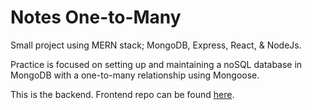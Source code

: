 # Notes One-to-Many

Small project using MERN stack; MongoDB, Express, React, & NodeJs.

Practice is focused on setting up and maintaining a noSQL database in MongoDB with a one-to-many relationship using Mongoose. 

This is the backend. Frontend repo can be found [here](https://github.com/halented/note-frontend).